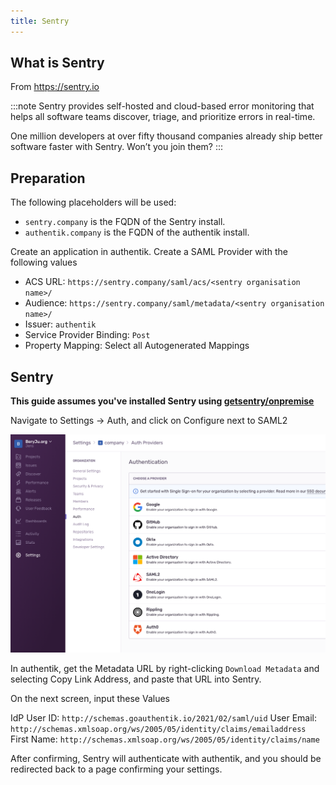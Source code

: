 ```yaml
---
title: Sentry
---
```


## What is Sentry

From https://sentry.io

:::note
Sentry provides self-hosted and cloud-based error monitoring that helps all software
teams discover, triage, and prioritize errors in real-time.

One million developers at over fifty thousand companies already ship
better software faster with Sentry. Won’t you join them?
:::

## Preparation

The following placeholders will be used:

-   `sentry.company` is the FQDN of the Sentry install.
-   `authentik.company` is the FQDN of the authentik install.

Create an application in authentik. Create a SAML Provider with the following values

-   ACS URL: `https://sentry.company/saml/acs/<sentry organisation name>/`
-   Audience: `https://sentry.company/saml/metadata/<sentry organisation name>/`
-   Issuer: `authentik`
-   Service Provider Binding: `Post`
-   Property Mapping: Select all Autogenerated Mappings

## Sentry

**This guide assumes you've installed Sentry using [getsentry/onpremise](https://github.com/getsentry/onpremise)**

Navigate to Settings -> Auth, and click on Configure next to SAML2

![](./auth.png)

In authentik, get the Metadata URL by right-clicking `Download Metadata` and selecting Copy Link Address, and paste that URL into Sentry.

On the next screen, input these Values

IdP User ID: `http://schemas.goauthentik.io/2021/02/saml/uid`
User Email: `http://schemas.xmlsoap.org/ws/2005/05/identity/claims/emailaddress`
First Name: `http://schemas.xmlsoap.org/ws/2005/05/identity/claims/name`

After confirming, Sentry will authenticate with authentik, and you should be redirected back to a page confirming your settings.
